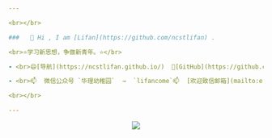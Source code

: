 ```yaml
---

<br></br>

###   👋 Hi , I am [Lifan](https://github.com/ncstlifan) .

<br>⭐学习新思想，争做新青年。⭐</br>

- <br>😄[导航](https://ncstlifan.github.io/)  🔭[GitHub](https://github.com/ncstlifan/) 🤔[Notion](https://ncstlifan.site/) ⚡[博客](http://lifan.ccaeo.com/) </br>

- <br>📫  微信公众号 `华理幼稚园`  →  `lifancome`📫  [欢迎致信邮箱](mailto:erzhonglifan@Gmail.com)</br>

<br></br>

---
```


<div align="center"> <img src="https://visitor-badge.glitch.me/badge?page_id=ncstlifan" /> </div>
